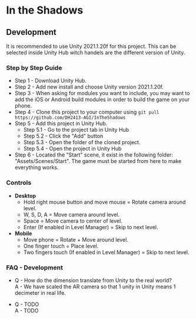 # In the Shadows

## Development
It is recommended to use Unity 2021.1.20f for this project. This can be selected inside Unity Hub witch handels are the different version of Unity.

### Step by Step Guide
* Step 1 - Download Unity Hub.
* Step 2 - Add new install and choose Unity version 2021.1.20f.
* Step 3 - When asking for modules you want to include, you may want to add the iOS or Android build modules in order to build the game on your phone.
* Step 4 - Clone this project to your computer using `git pull https://github.com/DH2413-AGI/InTheShadows`
* Step 5 - Add this project in Unity Hub.
  * Step 5.1 - Go to the project tab in Unity Hub
  * Step 5.2 - Click the "Add" button
  * Step 5.3 - Open the folder of the cloned project.
  * Step 5.4 - Open the project in Unity Hub
* Step 6 - Located the "Start" scene, it exist in the following folder: "Assets/Scenes/Start". The game must be started from here to make everything works.

### Controls
* **Desktop**
  * Hold right mouse button and move mouse = Rotate camera around level.
  * W, S, D, A = Move camera around level.
  * Space = Move camera to center of level.
  * Enter (If enabled in Level Manager) = Skip to next level.
* **Mobile**
  * Move phone = Rotate + Move around level.
  * One finger touch = Place level.
  * Two fingers touch (If enabled in Level Manager) = Skip to next level.

### FAQ - Development
* Q - How do the dimension translate from Unity to the real world?  
A - We have scaled the AR camera so that 1 unity in Unity means 1 decimeter in real life.

* Q - TODO  
A - TODO